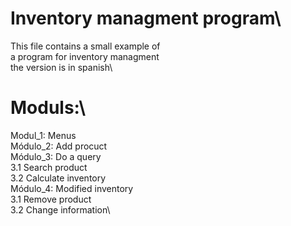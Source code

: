 # Inventory managment program\
This file contains a small example of\
a program for inventory managment\
the version is in spanish\


# Moduls:\

Modul_1: Menus\
Módulo_2: Add procuct\
Módulo_3: Do a query\
     3.1 Search product\
     3.2 Calculate inventory\
Módulo_4: Modified inventory\
    3.1 Remove product\
    3.2 Change information\
